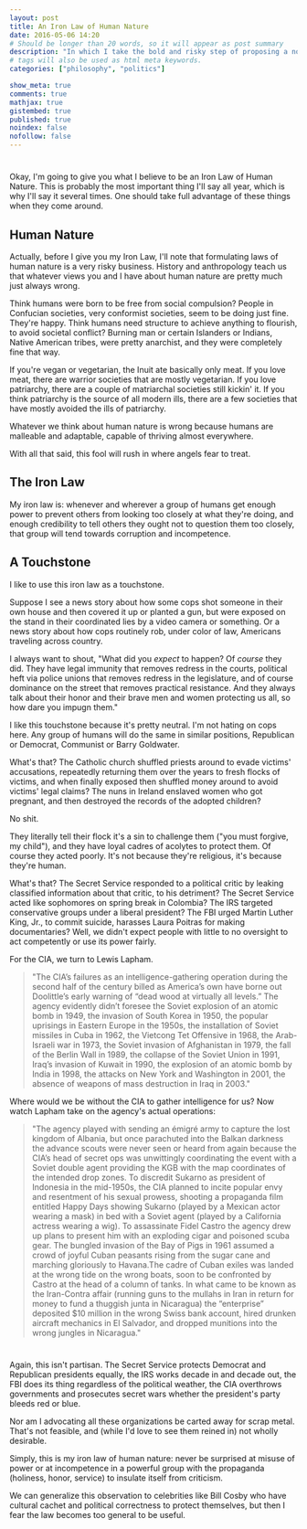 ```yaml
---
layout: post
title: An Iron Law of Human Nature
date: 2016-05-06 14:20
# Should be longer than 20 words, so it will appear as post summary
description: "In which I take the bold and risky step of proposing a non-partisan law about humans"
# tags will also be used as html meta keywords.
categories: ["philosophy", "politics"]

show_meta: true
comments: true
mathjax: true
gistembed: true
published: true
noindex: false
nofollow: false
---
```


# <a id="orgheadline4"></a>

Okay, I'm going to give you what I believe to be an Iron Law of Human Nature.
This is probably the most important thing I'll say all year, which is why I'll say
it several times. One should take full advantage of these things when they come around.

## Human Nature<a id="orgheadline1"></a>

Actually, before I give you my Iron Law, I'll note that formulating laws of human
nature is a very risky business. History and anthropology teach us that whatever views you and I have about human nature
are pretty much just always wrong. 
  
Think humans were born to be free from social compulsion?
People in Confucian societies, very conformist societies, seem to be doing just fine.
They're happy. 
Think humans need structure to achieve anything to flourish, to avoid
societal conflict? Burning man or certain Islanders or Indians, Native American tribes,
were pretty anarchist, and they were completely fine that way.
  
If you're vegan or vegetarian, the Inuit ate basically only meat. If you love meat,
there are warrior societies that are mostly vegetarian.
If you love patriarchy, there are a couple of matriarchal societies still kickin'
it. If you think patriarchy is the source of all modern ills, there are a few societies
that have mostly avoided the ills of patriarchy.

Whatever we think about human nature is wrong because humans are malleable and adaptable,
capable of thriving almost everywhere.

With all that said, this fool will rush in where angels fear to treat.

## The Iron Law<a id="orgheadline2"></a>

My iron law is: whenever and wherever a group of humans get enough power to prevent
others from looking too closely at what they're doing, and enough credibility to tell
others they ought not to question them too closely, that group will tend towards corruption and
incompetence.

## A Touchstone<a id="orgheadline3"></a>

I like to use this iron law as a touchstone. 

Suppose I see a news story about how some
cops shot someone in their own house and then covered it up or planted a gun, but
were exposed on the stand in their coordinated lies by a video camera or something.
Or a news story about how cops routinely rob, under color of law, Americans traveling
across country.

I always want to shout, "What did you *expect* to happen? Of *course* they did. They have legal immunity
that removes redress in the courts, political heft via police unions that removes redress
in the legislature, and of course dominance on the street that removes practical resistance.
And they always talk about their honor and their brave men and women protecting us all,
so how dare you impugn them."

I like this touchstone because it's pretty neutral. I'm not hating on cops here.
Any group of humans will do the same in similar positions, Republican or Democrat,
Communist or Barry Goldwater.

What's that? The Catholic church shuffled priests around to evade victims' accusations,
repeatedly returning them over the years to fresh flocks of victims, and when finally
exposed then shuffled money around to avoid victims' legal claims?
The nuns in Ireland enslaved women who got pregnant, and then destroyed
the records of the adopted children?
  
No shit.
  
They literally tell their flock it's a sin to challenge them ("you must forgive, my child"), 
and they have loyal cadres of acolytes to protect them. Of course they acted poorly. 
It's not because they're religious, it's because they're human.
  
  
What's that? The Secret Service responded to a political critic by leaking classified
information about that critic, to his detriment? The Secret Service acted like sophomores
on spring break in Colombia? The IRS targeted conservative groups under a liberal president?
The FBI urged Martin Luther King, Jr., to commit suicide, harasses Laura Poitras for
making documentaries? Well, we didn't expect people with little to no oversight
to act competently or use its power fairly.

For the CIA, we turn to Lewis Lapham.

> "The CIA’s failures as an intelligence-gathering operation during the second half of the century billed as America’s own have borne out Doolittle’s early warning of “dead wood at virtually all levels.” The agency evidently didn’t foresee the Soviet explosion of an atomic bomb in 1949, the invasion of South Korea in 1950, the popular uprisings in Eastern Europe in the 1950s, the installation of Soviet missiles in Cuba in 1962, the Vietcong Tet Offensive in 1968, the Arab-Israeli war in 1973, the Soviet invasion of Afghanistan in 1979, the fall of the Berlin Wall in 1989, the collapse of the Soviet Union in 1991, Iraq’s invasion of Kuwait in 1990, the explosion of an atomic bomb by India in 1998, the attacks on New York and Washington in 2001, the absence of weapons of mass destruction in Iraq in 2003."

Where would we be without the CIA to gather intelligence for us? Now watch Lapham take on the agency's actual operations:

> "The agency played with sending an émigré army to capture the lost kingdom of Albania, but once parachuted into the Balkan darkness the advance scouts were never seen or heard from again because the CIA’s head of secret ops was unwittingly coordinating the event with a Soviet double agent providing the KGB with the map coordinates of the intended drop zones. To discredit Sukarno as president of Indonesia in the mid-1950s, the CIA planned to incite popular envy and resentment of his sexual prowess, shooting a propaganda film entitled Happy Days showing Sukarno (played by a Mexican actor wearing a mask) in bed with a Soviet agent (played by a California actress wearing a wig). To assassinate Fidel Castro the agency drew up plans to present him with an exploding cigar and poisoned scuba gear. The bungled invasion of the Bay of Pigs in 1961 assumed a crowd of joyful Cuban peasants rising from the sugar cane and marching gloriously to Havana.The cadre of Cuban exiles was landed at the wrong tide on the wrong boats, soon to be confronted by Castro at the head of a column of tanks. In what came to be known as the Iran-Contra affair (running guns to the mullahs in Iran in return for money to fund a thuggish junta in Nicaragua) the “enterprise” deposited $10 million in the wrong Swiss bank account, hired drunken aircraft mechanics in El Salvador, and dropped munitions into the wrong jungles in Nicaragua."

# <a id="orgheadline5"></a>

Again, this isn't partisan. The Secret Service protects Democrat and Republican presidents equally,
the IRS works decade in and decade out, the FBI does its thing regardless of the political weather,
the CIA overthrows governments and prosecutes secret wars whether the president's party bleeds red or blue.

Nor am I advocating all these organizations be carted away for scrap metal. That's not feasible,
and (while I'd love to see them reined in) not wholly desirable. 

Simply, this is my iron law of human nature: never be surprised at misuse of power or at incompetence
in a powerful group with the propaganda (holiness, honor, service) to insulate itself from criticism.

We can generalize this observation to celebrities like Bill Cosby who have cultural cachet
and political correctness to protect themselves, but then I fear the law becomes too general
to be useful.
